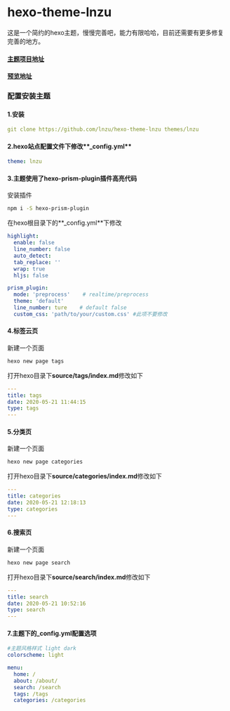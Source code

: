 # hexo-theme-lnzu
这是一个简约的hexo主题，慢慢完善吧，能力有限哈哈，目前还需要有更多修复完善的地方。

#### [主题项目地址](https://github.com/lnzu/hexo-theme-lnzu)

#### [预览地址](https://lnzu.github.io)

### 配置安装主题

#### 1.安装
```yaml
git clone https://github.com/lnzu/hexo-theme-lnzu themes/lnzu
```

#### 2.hexo站点配置文件下修改**_config.yml**
```yaml
theme: lnzu
```

#### 3.主题使用了**hexo-prism-plugin**插件高亮代码
安装插件
```bash
npm i -S hexo-prism-plugin
```
在hexo根目录下的**_config.yml**下修改
```yaml
highlight:
  enable: false
  line_number: false
  auto_detect: 
  tab_replace: ''
  wrap: true
  hljs: false

prism_plugin:
  mode: 'preprocess'    # realtime/preprocess
  theme: 'default'
  line_number: ture    # default false
  custom_css: 'path/to/your/custom.css' #此项不要修改
```

#### 4.标签云页
新建一个页面
```bash
hexo new page tags
```
打开hexo目录下**source/tags/index.md**修改如下
```yaml
---
title: tags
date: 2020-05-21 11:44:15
type: tags
---
```

#### 5.分类页
新建一个页面
```bash
hexo new page categories
```
打开hexo目录下**source/categories/index.md**修改如下
```yaml
---
title: categories
date: 2020-05-21 12:18:13
type: categories
---
```

#### 6.搜索页
新建一个页面
```bash
hexo new page search
```
打开hexo目录下**source/search/index.md**修改如下
```yaml
---
title: search
date: 2020-05-21 10:52:16
type: search
---
```

#### 7.主题下的_config.yml配置选项
```yaml
#主题风格样式 light dark
colorscheme: light

menu:
  home: /
  about: /about/
  search: /search
  tags: /tags
  categories: /categories
```








